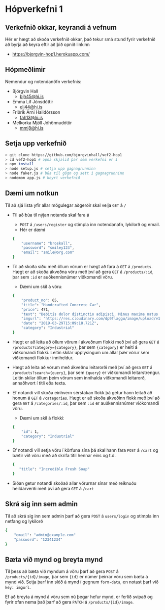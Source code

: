 # Hópverkefni 1

## Verkefnið okkar, keyrandi á vefnum
Hér er hægt að skoða verkefnið okkar, það tekur smá stund fyrir verkefnið að byrja að keyra eftir að þið opnið linkinn
* https://bjorgvin-hop1.herokuapp.com/ 


## Hópmeðlimir
Nemendur og notendanöfn verkefnis: 
* Björgvin Hall
    * bjh45@hi.is
* Emma Líf Jónsdóttir
    * elj44@hi.is
* Friðrik Árni Halldórsson
    * fah13@hi.is
* Melkorka Mjöll Jóhönnudóttir
    * mmj8@hi.is

## Setja upp verkefnið

```bash
> git clone https://github.com/bjorgvinhall/vef2-hop1
> cd vef2-hop1 # opna skjalið þar sem verkefni er í
> npm install 
> node setup.js # setja upp gagnagrunninn
> node faker.js # búa til gögn og sett í gagnagrunninn
> nodemon app.js # keyrt verkefnið
```

## Dæmi um notkun

Til að sjá lista yfir allar mögulegar aðgerðir skal velja `GET` á `/` 

* Til að búa til nýjan notanda skal fara á 
    *  `POST` á `/users/register` og stimpla inn notendanafn, lykilorð og email. 
    * Hér er dæmi
    ```bash
    {
        "username": "broskall",
        "password": "smiley123",
        "email": "smile@org.com"
    }
    ```
* Til að skoða síðu með öllum vörum er hægt að fara á `GET` á `/products`. Hægt er að skoða ákveðna vöru með því að gera `GET` á `/products/:id`, þar sem `:id` er auðkennisnúmer viðkomandi vöru. 
    * Dæmi um skil á vöru:
    ```bash
    {
        "product_no": 65,
        "title": "Handcrafted Concrete Car",
        "price": 471,
        "text": "Debitis dolor distinctio adipisci. Minus maxime natus consequatur optio et porro temporibus et sed. Quos et ut at et excepturi. Et quisquam fugiat fuga.\n \rTotam sunt veritatis veritatis dolorem nostrum quis ex ab. Porro qui molestias rem tenetur tempore beatae quo. Qui molestias in. Ea inventore porro laborum reprehenderit repellendus. Ut et non quo consequatur doloribus. Placeat iusto in.\n \rBeatae quisquam voluptas architecto accusantium eligendi. Mollitia et id nihil facilis ex a. Voluptate in nisi. Exercitationem qui consequatur architecto.",
        "imgurl": "https://res.cloudinary.com/dp9flaggu/image/upload/v1553872137/cpjh38viub9donsev7dw.jpg",
        "date": "2019-03-29T15:09:18.721Z",
        "category": "Industrial"
    }
    ```
* Hægt er að leita að öllum vörum í ákveðnum flokki með því að gera `GET` á `/products?category={category}`, þar sem `{category}` er heiti á viðkomandi flokki. Leitin skilar upplýsingum um allar þær vörur sem viðkomandi flokkur inniheldur.
* Hægt að leita að vörum með ákveðnu leitarorði með því að gera `GET` á `/products?search={query}`, þar sem `{query}` er viðkomandi leitarstrengur. Leitin skilar öllum þeim vörum sem innihalda viðkomandi leitarorð, annaðhvort í titli eða texta.
* Ef notandi vill skoða einhvern sérstakan flokk þá getur hann leitað að honum á `GET` á `/categories`. Hægt er að skoða ákveðinn flokk með því að gera `GET` á `/categories/:id`, þar sem `:id` er auðkennisnúmer viðkomandi vöru.
    * Dæmi um skil á flokki:
    ```bash
    {
        "id": 1,
        "category": "Industrial"
    }
    ```
* Ef notandi vill setja vöru í körfuna sína þá skal hann fara `POST` á `/cart` og bætir við vöru með að skrifa titil hennar eins og t.d.

     ``` bash
    {
        "title": "Incredible Fresh Soap"
    }
    ```
* Síðan getur notandi skoðað allar vörurnar sínar með reiknuðu heildarverði með því að gera `GET` á `/cart`

## Skrá sig inn sem admin

Til að skrá sig inn sem admin þarf að gera `POST` á `users/login` og stimpla inn netfang og lykilorð

```bash
{
    "email": "admin@example.com"
    "password": "12341234"
}
```

## Bæta við mynd og breyta mynd

Til þess að bæta við myndum á vöru þarf að gera `POST` á `/products/{id}/image`, þar sem `{id}` er númer þeirrar vöru sem bæta á mynd við. Setja þarf inn slóð á mynd í gegnum `form-data`, en notast þarf við `key: imgurl`.

Ef að breyta á mynd á vöru sem nú þegar hefur mynd, er ferlið svipað og fyrir ofan nema það þarf að gera `PATCH` á `/products/{id}/image`.
